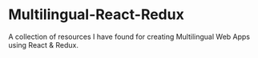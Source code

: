# Multilingual-React-Redux
A collection of resources I have found for creating Multilingual Web Apps using React &amp; Redux.
